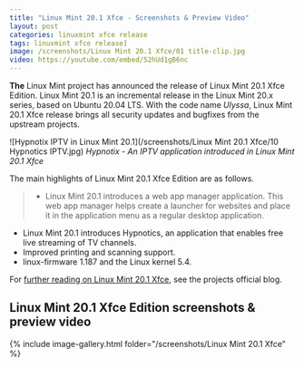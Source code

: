 ```yaml
---
title: "Linux Mint 20.1 Xfce - Screenshots & Preview Video"
layout: post
categories: linuxmint xfce release
tags: linuxmint xfce release]
image: /screenshots/Linux Mint 20.1 Xfce/01 title-clip.jpg
video: https://youtube.com/embed/52hUd1gB6nc
---
```


**The** Linux Mint project has announced the release of Linux Mint 20.1 Xfce Edition. Linux Mint 20.1 is an incremental release in the Linux Mint 20.x series, based on Ubuntu 20.04 LTS. With the code name *Ulyssa*, Linux Mint 20.1 Xfce release brings all security updates and bugfixes from the upstream projects.

![Hypnotix IPTV in Linux Mint 20.1](/screenshots/Linux Mint 20.1 Xfce/10 Hypnotics IPTV.jpg)
*Hypnotix - An IPTV application introduced in Linux Mint 20.1 Xfce*

The main highlights of Linux Mint 20.1 Xfce Edition are as follows.
> - Linux Mint 20.1 introduces a web app manager application. This web app manager helps create a launcher for websites and place it in the application menu as a regular desktop application.
- Linux Mint 20.1 introduces Hypnotics, an application that enables free live streaming of TV channels.
- Improved printing and scanning support.
- linux-firmware 1.187 and the Linux kernel 5.4.

For [further reading on Linux Mint 20.1 Xfce](https://www.linuxmint.com/rel_ulyssa_xfce_whatsnew.php), see the projects official blog.

## Linux Mint 20.1 Xfce Edition screenshots & preview video
{% include image-gallery.html folder="/screenshots/Linux Mint 20.1 Xfce" %}